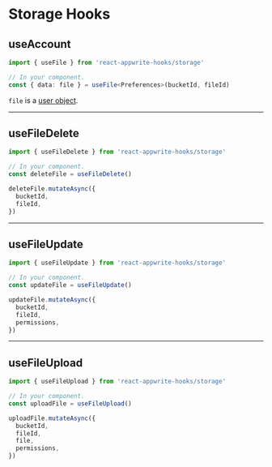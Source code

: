 # Storage Hooks

## useAccount

```typescript
import { useFile } from 'react-appwrite-hooks/storage'

// In your component.
const { data: file } = useFile<Preferences>(bucketId, fileId)
```

`file` is a [user object](https://appwrite.io/docs/models/file).

---

## useFileDelete

```typescript
import { useFileDelete } from 'react-appwrite-hooks/storage'

// In your component.
const deleteFile = useFileDelete()

deleteFile.mutateAsync({
  bucketId,
  fileId,
})
```

---

## useFileUpdate

```typescript
import { useFileUpdate } from 'react-appwrite-hooks/storage'

// In your component.
const updateFile = useFileUpdate()

updateFile.mutateAsync({
  bucketId,
  fileId,
  permissions,
})
```

---

## useFileUpload

```typescript
import { useFileUpload } from 'react-appwrite-hooks/storage'

// In your component.
const uploadFile = useFileUpload()

uploadFile.mutateAsync({
  bucketId,
  fileId,
  file,
  permissions,
})
```
